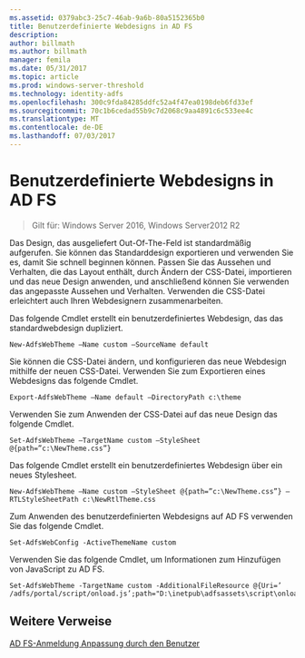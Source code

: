 ```yaml
---
ms.assetid: 0379abc3-25c7-46ab-9a6b-80a5152365b0
title: Benutzerdefinierte Webdesigns in AD FS
description: 
author: billmath
ms.author: billmath
manager: femila
ms.date: 05/31/2017
ms.topic: article
ms.prod: windows-server-threshold
ms.technology: identity-adfs
ms.openlocfilehash: 300c9fda84285ddfc52a4f47ea0198deb6fd33ef
ms.sourcegitcommit: 70c1b6cedad55b9c7d2068c9aa4891c6c533ee4c
ms.translationtype: MT
ms.contentlocale: de-DE
ms.lasthandoff: 07/03/2017
---
```

# <a name="custom-web-themes-in-ad-fs"></a>Benutzerdefinierte Webdesigns in AD FS 

>Gilt für: Windows Server 2016, Windows Server2012 R2

Das Design, das ausgeliefert Out-Of\-The\-Feld ist standardmäßig aufgerufen. Sie können das Standarddesign exportieren und verwenden Sie es, damit Sie schnell beginnen können. Passen Sie das Aussehen und Verhalten, die das Layout enthält, durch Ändern der CSS-Datei, importieren und das neue Design anwenden, und anschließend können Sie verwenden das angepasste Aussehen und Verhalten. Verwenden die CSS-Datei erleichtert auch Ihren Webdesignern zusammenarbeiten.  
  
Das folgende Cmdlet erstellt ein benutzerdefiniertes Webdesign, das das standardwebdesign dupliziert.  
  
  
`New-AdfsWebTheme –Name custom –SourceName default ` 

  
Sie können die CSS-Datei ändern, und konfigurieren das neue Webdesign mithilfe der neuen CSS-Datei. Verwenden Sie zum Exportieren eines Webdesigns das folgende Cmdlet.  
  

    Export-AdfsWebTheme –Name default –DirectoryPath c:\theme  

  
Verwenden Sie zum Anwenden der CSS-Datei auf das neue Design das folgende Cmdlet.  
  

    Set-AdfsWebTheme –TargetName custom –StyleSheet @{path=”c:\NewTheme.css”}  
  
  
Das folgende Cmdlet erstellt ein benutzerdefiniertes Webdesign über ein neues Stylesheet.  
  
  
`New-AdfsWebTheme –Name custom –StyleSheet @{path=”c:\NewTheme.css”} –RTLStyleSheetPath c:\NewRtlTheme.css ` 
  
  
  
Zum Anwenden des benutzerdefinierten Webdesigns auf AD FS verwenden Sie das folgende Cmdlet.  
  

`Set-AdfsWebConfig -ActiveThemeName custom`  

  
Verwenden Sie das folgende Cmdlet, um Informationen zum Hinzufügen von JavaScript zu AD FS.  
  
 
    Set-AdfsWebTheme -TargetName custom -AdditionalFileResource @{Uri=’ /adfs/portal/script/onload.js’;path="D:\inetpub\adfsassets\script\onload.js"}  


## <a name="additional-references"></a>Weitere Verweise 
[AD FS-Anmeldung Anpassung durch den Benutzer](AD-FS-user-sign-in-customization.md)  
